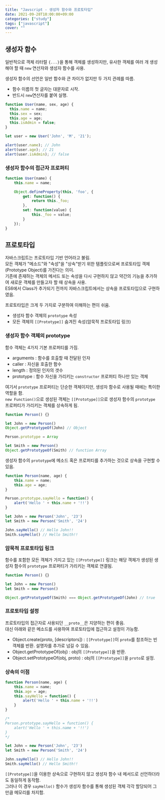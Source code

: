 ```yaml
---
title: "Javscript - 생성자 함수와 프로토타입"
date: 2021-09-28T18:00:00+09:00
categories: ["study"]
tags: ["javascript"]
cover: ""
---
```

## 생성자 함수
일반적으로 객체 리터럴 `{...}`을 통해 객체를 생성하지만, 유사한 객체를 여러 개 생성해야 할 때 `new` 연산자와 생성자 함수를 사용.<br>

생성자 함수의 선언은 일반 함수와 큰 차이가 없지만 두 가지 관례를 따름.
- 함수 이름의 첫 글자는 대문자로 시작.
- 반드시 `new`연산자를 붙여 실행. 

```js
function User(name, sex, age) {
  this.name = name;
  this.sex = sex;
  this.age = age;
  this.isAdmin = false;
}

let user = new User('John', 'M', '21');

alert(user.name); // John
alert(user.age); // 21
alert(user.isAdmin); // false
```

### 생성자 함수의 접근자 프로퍼티
```js
function User(name) {
    this.name = name;

    Object.defineProperty(this, 'foo', {
        get: function() {
            return this._foo;
        },
        set: function(value) {
            this._foo = value;
        }
    });
}
```

## 프로토타입
자바스크립트는 프로토타입 기반 언어라고 불림.<br>
모든 객체가 "메소드"와 "속성"을 "상속"받기 위한 템플릿으로써 프로토타입 객체(Prototype Object)를 가진다는 의미.<br>
기존에 존재하는 객체의 메서드 또는 속성을 다시 구현하지 않고 약간의 기능을 추가하여 새로운 객체를 만들고자 할 때 상속을 사용.<br>
ES6에서 Class가 추가되기 전까지 자바스크립트에서는 상속을 프로토타입으로 구현하였음.

프로토타입은 크게 두 가지로 구분하여 이해하는 편이 쉬움.
- 생성자 함수 객체의 `prototype` 속성
- 모든 객체의 `[[Prototype]]` 숨겨진 속성(암묵적 프로토타입 링크)

### 생성자 함수 객체의 prototype
함수 객체는 4가지 기본 프로퍼티를 가짐.
- arguments : 함수를 호출할 때 전달된 인자
- caller : 자신을 호출한 함수
- length : 정의된 인자의 갯수
- prototype : 함수 자신을 가리키는 `constructor` 프로퍼티 하나만 있는 객체

여기서 `prototype` 프로퍼티는 단순한 객체이지만, 생성자 함수로 사용될 때에는 특이한 역할을 함.<br>
`new Function()`으로 생성된 객체는 `[[Prototype]]`으로 생성자 함수의 `prototype` 프로퍼티가 가리키는 객체를 상속하게 됨.

```js
function Person() {}

let John = new Person()
Object.getPrototypeOf(John) // Object

Person.prototype = Array

let Smith = new Person()
Object.getPrototypeOf(Smith) // function Array
```

생성자 함수의 `prototype`에 메소드 혹은 프로퍼티를 추가하는 것으로 상속을 구현할 수 있음.

```js
function Person(name, age) {
    this.name = name;
    this.age = age;
}

Person.prototype.sayHello = function() {
    alert('Hello ' + this.name + '!!')
}

let John = new Person('John', '23')
let Smith = new Person('Smith', '24')

John.sayHello() // Hello John!!
Smith.sayHello() // Hello Smith!!
```

### 암묵적 프로토타입 링크
함수를 포함한 모든 객체가 가지고 있는 `[[Prototype]]` 링크는 해당 객체가 생성된 생성자 함수의 `prototype` 프로퍼티가 가리키는 객체로 연결됨.
```js
function Person() {}

let John = new Person()
let Smith = new Person()

Object.getPrototypeOf(Smith) === Object.getPrototypeOf(John) // true
```

### 프로토타입 설정
프로토타입의 접근자로 사용되던 `__proto__`은 지양하는 편이 좋음.<br>
대신 아래와 같은 메소드를 사용하여 프로토타입에 접근하고 설정이 가능함.
- Object.create(proto, [descriptors]) : `[[Prototype]]`이 `proto`를 참조하는 빈 객체를 반환. 설명자를 추가로 넘길 수 있음.
- Object.getPrototypeOf(obj) : obj의 `[[Prototype]]`을 반환.
- Object.setPrototypeOf(obj, proto) : obj의 `[[Prototype]]`을 `proto`로 설정.


### 상속의 이점
```js
function Person(name, age) {
    this.name = name;
    this.age = age;
    this.sayHello = function() {
        alert('Hello ' + this.name + '!!')
    }
}

/*
Person.prototype.sayHello = function() {
    alert('Hello ' + this.name + '!!')
}
*/

let John = new Person('John', '23')
let Smith = new Person('Smith', '24')

John.sayHello() // Hello John!!
Smith.sayHello() // Hello Smith!!
```

`[[Prototype]]`을 이용한 상속으로 구현하지 않고 생성자 함수 내 메서드로 선언하더라도 동일하게 동작함.<br>
그러나 이 경우 `sayHello()` 함수가 생성자 함수를 통해 생성된 객체 각각 할당되어 그 만큼 메모리를 차지함.<br>


